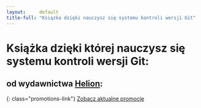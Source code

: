 ```yaml
---
layout:     default
title-full: "Ksiązka dzięki nauczysz się systemu kontroli wersji Git"
---
```


# Książka dzięki której nauczysz się systemu kontroli wersji Git:
## od wydawnictwa [Helion](https://helion.pl/view/9102Q):

{: class="promotions-link"}
[Zobacz aktualne promocje](https://helion.pl/page/9102Q/promocje)


<div class="book">
    <script src="https://helion.pl/plugins/new/ksiazkasm.phi?id=gitroz&nr=9102Q&size=181&utf8=1"></script>
</div>